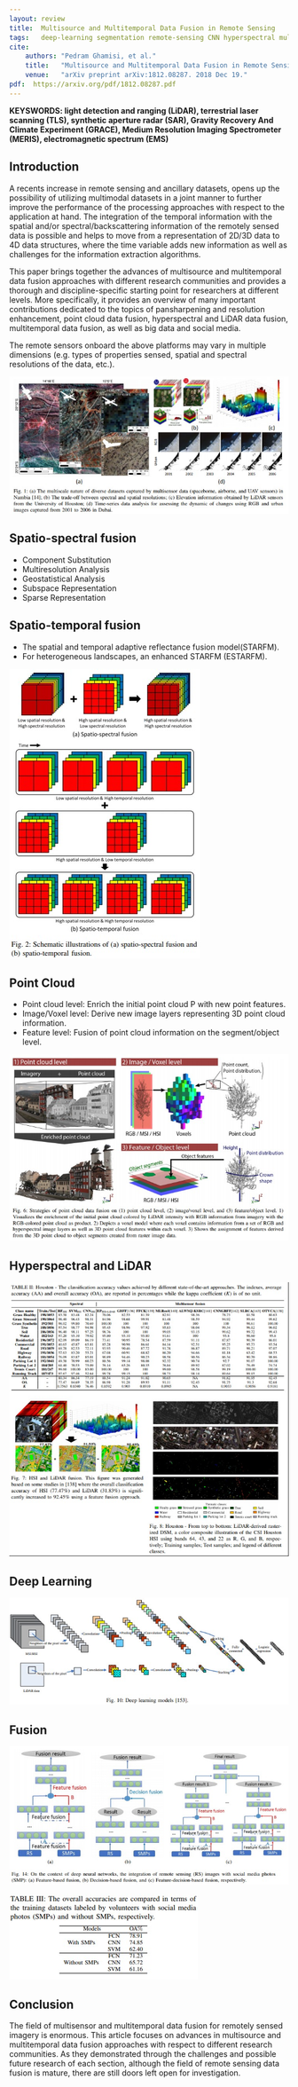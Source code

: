 ```yaml
---
layout: review
title:  Multisource and Multitemporal Data Fusion in Remote Sensing
tags:   deep-learning segmentation remote-sensing CNN hyperspectral multi-task-learning point-cloud
cite:
    authors: "Pedram Ghamisi, et al."
    title:   "Multisource and Multitemporal Data Fusion in Remote Sensing"
    venue:   "arXiv preprint arXiv:1812.08287. 2018 Dec 19."
pdf:  https://arxiv.org/pdf/1812.08287.pdf
---
```


**KEYSWORDS: light detection and ranging (LiDAR), terrestrial laser scanning (TLS), synthetic aperture radar (SAR), Gravity Recovery And Climate Experiment (GRACE), Medium Resolution Imaging Spectrometer (MERIS), electromagnetic spectrum (EMS)**

## Introduction

A recents increase in remote sensing and ancillary datasets, opens up the possibility of utilizing multimodal datasets in a joint manner to further improve the performance of the processing approaches with respect to the application at hand.
The integration of the temporal information with the spatial and/or spectral/backscattering information of the remotely sensed data is possible and helps to move from a representation of 2D/3D data to 4D data structures, where the time variable adds new information as well as challenges for the information extraction algorithms.

This paper brings together the advances of multisource and multitemporal data fusion approaches with different research communities and provides a thorough and discipline-specific starting point for researchers at different levels.
More specifically, it provides an overview of many important contributions dedicated to the topics of pansharpening and resolution enhancement, point cloud data fusion, hyperspectral and LiDAR data fusion, multitemporal data fusion, as well as big data and social media.

The remote sensors onboard the above platforms may vary in multiple dimensions (e.g. types of properties sensed, spatial and spectral resolutions of the data, etc.).

![](/article/images/mmdfrs/fig1.jpg)

## Spatio-spectral fusion
*  Component Substitution
* Multiresolution Analysis
* Geostatistical Analysis
* Subspace Representation
* Sparse Representation

## Spatio-temporal fusion
* The spatial and temporal adaptive reflectance fusion model(STARFM).
* For heterogeneous landscapes, an enhanced STARFM (ESTARFM).

![](/article/images/mmdfrs/fig2.jpg)

## Point Cloud
* Point cloud level: Enrich the initial point cloud P with new point features.
* Image/Voxel level: Derive new image layers representing 3D point cloud information.
* Feature level: Fusion of point cloud information on the segment/object level.

![](/article/images/mmdfrs/fig6.jpg)

## Hyperspectral and LiDAR

![](/article/images/mmdfrs/fig78.jpg)

## Deep Learning

![](/article/images/mmdfrs/fig10.jpg)

## Fusion

![](/article/images/mmdfrs/fig14.jpg)

![](/article/images/mmdfrs/table3.jpg)

## Conclusion

The field of multisensor and multitemporal data fusion for remotely sensed imagery is enormous.
This article focuses on advances in multisource and multitemporal data fusion approaches with respect to different research communities.
As they demonstrated through the challenges and possible future research of each section, although the field of remote sensing data fusion is mature, there are still doors left open for investigation.

